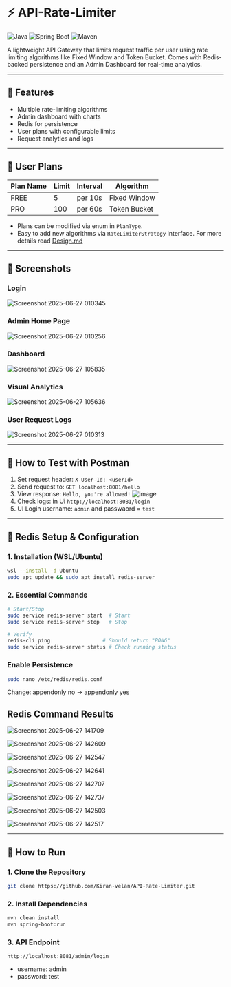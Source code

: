 # ⚡ API-Rate-Limiter
![Java](https://img.shields.io/badge/Java-23-blue)
![Spring Boot](https://img.shields.io/badge/Spring--Boot-3.2.4-green)
![Maven](https://img.shields.io/badge/Maven-3.9.9-orange)

A lightweight API Gateway that limits request traffic per user using rate limiting algorithms like Fixed Window and Token Bucket. Comes with Redis-backed persistence and an Admin Dashboard for real-time analytics.

---

## 🚀 Features

- Multiple rate-limiting algorithms
- Admin dashboard with charts
- Redis for persistence
- User plans with configurable limits
- Request analytics and logs

---

## 📐 User Plans

| Plan Name | Limit | Interval | Algorithm |
|-----------|-------|----------|----------|
| FREE     | 5     | per 10s  | Fixed Window |
| PRO       | 100    | per 60s  | Token Bucket |

- Plans can be modified via enum in `PlanType`.
- Easy to add new algorithms via `RateLimiterStrategy` interface. For more details read [Design.md](Design.md)

---

## 📸 Screenshots
### Login
![Screenshot 2025-06-27 010345](https://github.com/user-attachments/assets/5ef539c5-59d3-4cf9-9123-dd1bdf6f7923)
### Admin Home Page
![Screenshot 2025-06-27 010256](https://github.com/user-attachments/assets/06f4069d-c7b9-4a90-b1ff-62e833e88401)
### Dashboard
![Screenshot 2025-06-27 105835](https://github.com/user-attachments/assets/2c200cb0-5bd7-42cf-b594-db7df0bf03cd)
### Visual Analytics
![Screenshot 2025-06-27 105636](https://github.com/user-attachments/assets/a72de46b-c48e-4b49-8600-79c016abf02d)
### User Request Logs
![Screenshot 2025-06-27 010313](https://github.com/user-attachments/assets/2ac92a78-3bea-4f7b-8068-42a4173c75d2)

---

## 🧪 How to Test with Postman

1. Set request header: `X-User-Id: <userId>`
2. Send request to: `GET localhost:8081/hello`
3. View response: `Hello, you're allowed!`
![image](https://github.com/user-attachments/assets/8835d30f-5c15-4caf-b6e6-feec09bd0971)
4. Check logs: in Ui `http://localhost:8081/login`
5. UI Login username: `admin` and passwaord = `test`

---

## 🧰 Redis Setup & Configuration

### 1. Installation (WSL/Ubuntu)
```bash
wsl --install -d Ubuntu
sudo apt update && sudo apt install redis-server
```
### 2. Essential Commands
```bash
# Start/Stop
sudo service redis-server start  # Start
sudo service redis-server stop   # Stop

# Verify
redis-cli ping                 # Should return "PONG"
sudo service redis-server status # Check running status
```
### Enable Persistence
```bash
sudo nano /etc/redis/redis.conf
```
Change:
appendonly no → appendonly yes

## Redis Command Results

![Screenshot 2025-06-27 141709](https://github.com/user-attachments/assets/31bdf340-9783-4547-a3b2-b87568c266ee)

![Screenshot 2025-06-27 142609](https://github.com/user-attachments/assets/f7cf83f9-0fe3-4540-b076-1adf0e69a36b)

![Screenshot 2025-06-27 142547](https://github.com/user-attachments/assets/1e918049-d695-4ad9-a327-bb9de3d3be92)

![Screenshot 2025-06-27 142641](https://github.com/user-attachments/assets/582b41b4-3692-472f-a55a-7034f01a880c)

![Screenshot 2025-06-27 142707](https://github.com/user-attachments/assets/0828100f-cf88-48f6-9965-2123219dd08e)

![Screenshot 2025-06-27 142737](https://github.com/user-attachments/assets/6641f9dd-1f92-4c13-a095-07afe9999413)

![Screenshot 2025-06-27 142503](https://github.com/user-attachments/assets/fe9ea0c8-4171-43dc-95ee-ecc9d7e7f65c)

![Screenshot 2025-06-27 142517](https://github.com/user-attachments/assets/5928bdbd-f116-41b6-b048-841e7361725b)

---

## 🚀 How to Run

### 1. Clone the Repository

```bash
git clone https://github.com/Kiran-velan/API-Rate-Limiter.git
```

### 2. Install Dependencies
```bash
mvn clean install
mvn spring-boot:run
```

### 3. API Endpoint
```
http://localhost:8081/admin/login
```
- username: admin
- password: test
